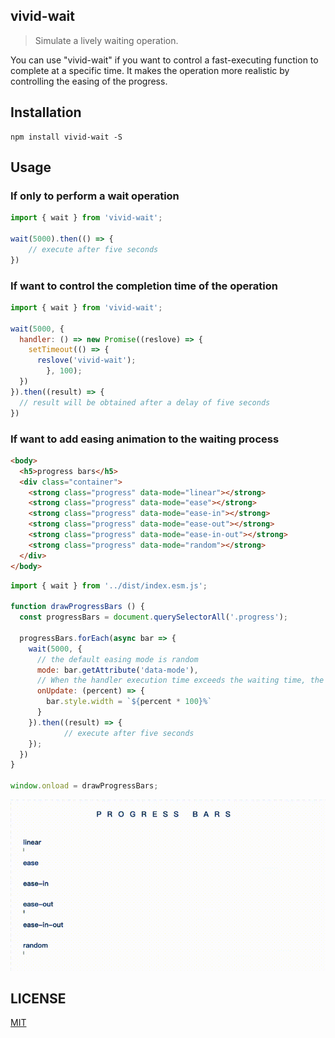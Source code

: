 ## vivid-wait

> Simulate a lively waiting operation.

You can use "vivid-wait" if you want to control a fast-executing function to complete at a specific time. It makes the operation more realistic by controlling the easing of the progress.

## Installation

```shell
npm install vivid-wait -S
```

## Usage

### If only to perform a wait operation

``` javascript
import { wait } from 'vivid-wait';

wait(5000).then(() => {
	// execute after five seconds
})
```
### If want to control the completion time of the operation

```javascript
import { wait } from 'vivid-wait';

wait(5000, {
  handler: () => new Promise((reslove) => {
    setTimeout(() => {
      reslove('vivid-wait');
		}, 100);
  })
}).then((result) => {
  // result will be obtained after a delay of five seconds
})
```

### If want to add easing animation to the waiting process

```html
<body>
  <h5>progress bars</h5>
  <div class="container">
    <strong class="progress" data-mode="linear"></strong>
    <strong class="progress" data-mode="ease"></strong>
    <strong class="progress" data-mode="ease-in"></strong>
    <strong class="progress" data-mode="ease-out"></strong>
    <strong class="progress" data-mode="ease-in-out"></strong>
    <strong class="progress" data-mode="random"></strong>
  </div>
</body>
```

```javascript
import { wait } from '../dist/index.esm.js';

function drawProgressBars () {
  const progressBars = document.querySelectorAll('.progress');

  progressBars.forEach(async bar => {
    wait(5000, {
      // the default easing mode is random
      mode: bar.getAttribute('data-mode'),
      // When the handler execution time exceeds the waiting time, the progress will be maintained at 99% until completed
      onUpdate: (percent) => {
      	bar.style.width = `${percent * 100}%`
      }
    }).then((result) => {
			// execute after five seconds
    });
  })
}

window.onload = drawProgressBars;
```
<p align="center">
  <img src="./example/easing-modes.gif">
</p>

## LICENSE
[MIT](LICENSE)